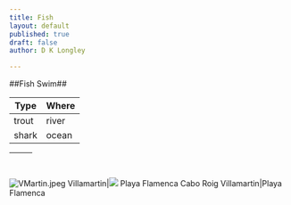 ```yaml
---
title: Fish
layout: default
published: true
draft: false
author: D K Longley

---
```

##Fish Swim##

Type|Where
-|-
trout|river
shark|ocean


&nbsp;| &nbsp;
-|-
![VMartin.jpeg](http://forestry.io/sites/5vz8mzbei02yaq/image/%2Fimages%2FVMartin.jpeg)
Villamartin|![](http://lh3.googleusercontent.com/-lHglhmh5Bwg/VMlFJjWp7iI/AAAAAAAAGN0/8YU6YUKdgcg/s0/1a.jpg)
Playa Flamenca Cabo Roig
Villamartin|Playa Flamenca

